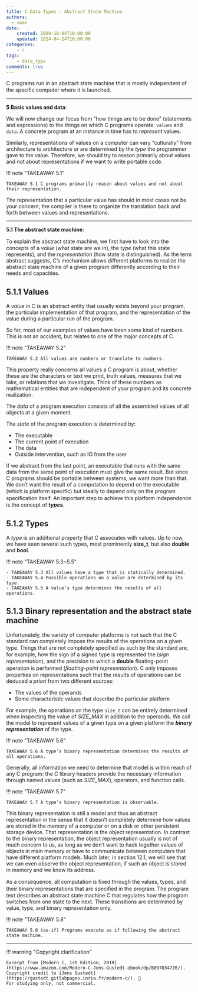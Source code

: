 ```yaml
---
title: C Data Types - Abstract State Machine
authors:
  - xman
date:
    created: 2009-10-04T10:00:00
    updated: 2024-04-24T16:00:00
categories:
    - c
tags:
    - data_type
comments: true
---
```


C programs run in an abstract state machine that is mostly independent of the speciﬁc computer where it is launched.

<!-- more -->

---

**5 Basic values and data**:

We will now change our focus from “how things are to be done” (statements and expressions) to the things on which C programs operate: `values` and `data`. A concrete program at an instance in time has to *represent* values.

Similarly, representations of values on a computer can vary “culturally” from architecture to architecture or are determined by the *type* the programmer gave to the value. Therefore, we should try to reason primarily about values and not about representations if we want to write portable code.

!!! note "TAKEAWAY 5.1"

    TAKEAWAY 5.1 C programs primarily reason about values and not about their representation.

The representation that a particular value has should in most cases not be your concern; the compiler is there to organize the translation back and forth between values and representations.

---

**5.1 The abstract state machine**:

To explain the abstract state machine, we ﬁrst have to look into the concepts of a *value* (what state are we in), the *type* (what this state represents), and the *representation* (how state is distinguished). As the term abstract suggests, C’s mechanism allows different platforms to realize the abstract state machine of a given program differently according to their needs and capacities.

## 5.1.1 Values

A *value* in C is an abstract entity that usually exists beyond your program, the particular implementation of that program, and the representation of the value during a particular run of the program.

So far, most of our examples of values have been some kind of numbers. This is not an accident, but relates to one of the major concepts of C.

!!! note "TAKEAWAY 5.2"

    TAKEAWAY 5.2 All values are numbers or translate to numbers.

This property really concerns all values a C program is about, whether these are the characters or text we print, truth values, measures that we take, or relations that we investigate. Think of these numbers as mathematical entities that are independent of your program and its concrete realization.

The *data* of a program execution consists of all the assembled values of all objects at a given moment.

The *state* of the program execution is determined by:

- The executable
- The current point of execution
- The data
- Outside intervention, such as IO from the user

If we abstract from the last point, an executable that runs with the same data from the same point of execution must give the same result. But since C programs should be portable between systems, we want more than that. We don’t want the result of a computation to depend on the executable (which is platform speciﬁc) but ideally to depend only on the program speciﬁcation itself. An important step to achieve this platform independence is the concept of ***types***.

## 5.1.2 Types

A *type* is an additional property that C associates with values. Up to now, we have seen several such types, most prominently **size_t**, but also **double** and **bool**.

!!! note "TAKEAWAY 5.3~5.5"

    - TAKEAWAY 5.3 All values have a type that is statically determined.
    - TAKEAWAY 5.4 Possible operations on a value are determined by its type.
    - TAKEAWAY 5.5 A value’s type determines the results of all operations.

## 5.1.3 Binary representation and the abstract state machine

Unfortunately, the variety of computer platforms is not such that the C standard can completely impose the results of the operations on a given type. Things that are not completely speciﬁed as such by the standard are, for example, how the sign of a signed type is represented the (*sign representation*), and the precision to which a **double** ﬂoating-point operation is performed (*ﬂoating-point representation*). C only imposes properties on representations such that the results of operations can be deduced a *priori* from two different sources:

- The values of the operands
- Some characteristic values that describe the particular platform

For example, the operations on the type `size_t` can be entirely determined when inspecting the value of *SIZE_MAX* in addition to the operands. We call the model to represent values of a given type on a given platform the ***binary representation*** of the type.

!!! note "TAKEAWAY 5.6"

    TAKEAWAY 5.6 A type’s binary representation determines the results of all operations.

Generally, all information we need to determine that model is within reach of any C program: the C library headers provide the necessary information through named values (such as *SIZE_MAX*), operators, and function calls.

!!! note "TAKEAWAY 5.7"

    TAKEAWAY 5.7 A type’s binary representation is observable.

This binary representation is still a model and thus an abstract representation in the sense that it doesn’t completely determine how values are stored in the memory of a computer or on a disk or other persistent storage device. That representation is the object representation. In contrast to the binary representation, the object representation usually is not of much concern to us, as long as we don’t want to hack together values of objects in main memory or have to communicate between computers that have different platform models. Much later, in section 12.1, we will see that we can even observe the object representation, if such an object is stored in memory and we know its address.

As a consequence, all computation is ﬁxed through the values, types, and their binary representations that are speciﬁed in the program. The program text describes an abstract state machine C that regulates how the program switches from one state to the next. These transitions are determined by value, type, and binary representation only.

!!! note "TAKEAWAY 5.8"

    TAKEAWAY 5.8 (as-if) Programs execute as if following the abstract state machine.

---

!!! warning "Copyright clarification"

    Excerpt from [Modern C, 1st Edition, 2019](https://www.amazon.com/Modern-C-Jens-Gustedt-ebook/dp/B0978347Z6/).
    Copyright credit to [Jens Gustedt](https://gustedt.gitlabpages.inria.fr/modern-c/). 🫡
    For studying only, not commercial.

